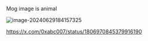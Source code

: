 Mog  image is animal 



![image-20240629184157325](imgs/image-20240629184157325.png)

https://x.com/0xabc007/status/1806970845379916190
